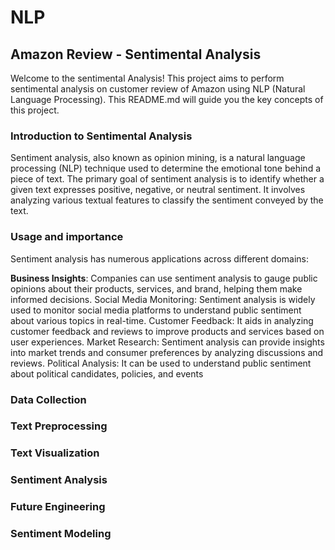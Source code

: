 # NLP
## Amazon Review - Sentimental Analysis
Welcome to the sentimental Analysis! This project aims to perform sentimental analysis on customer review of Amazon  using NLP (Natural Language Processing). This README.md will guide you the key concepts of this project.
### Introduction to Sentimental Analysis
Sentiment analysis, also known as opinion mining, is a natural language processing (NLP) technique used to determine the emotional tone behind a piece of text. The primary goal of sentiment analysis is to identify whether a given text expresses positive, negative, or neutral sentiment. It involves analyzing various textual features to classify the sentiment conveyed by the text.
### Usage and importance
Sentiment analysis has numerous applications across different domains:

**Business Insights**: Companies can use sentiment analysis to gauge public opinions about their products, services, and brand, helping them make informed decisions.
Social Media Monitoring: Sentiment analysis is widely used to monitor social media platforms to understand public sentiment about various topics in real-time.
Customer Feedback: It aids in analyzing customer feedback and reviews to improve products and services based on user experiences.
Market Research: Sentiment analysis can provide insights into market trends and consumer preferences by analyzing discussions and reviews.
Political Analysis: It can be used to understand public sentiment about political candidates, policies, and events
### Data Collection
### Text Preprocessing
### Text Visualization
### Sentiment Analysis
### Future Engineering
### Sentiment Modeling
